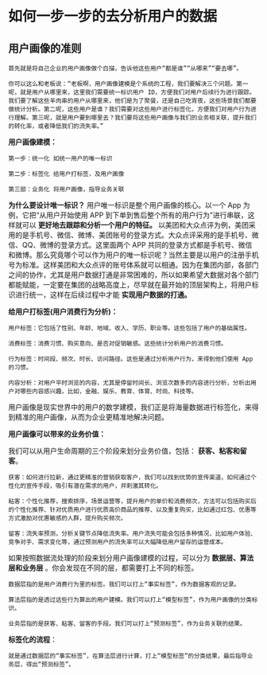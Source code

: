 

# 如何一步一步的去分析用户的数据
  
  ## 用户画像的准则

    首先就是将自己企业的用户画像做个白描，告诉他这些用户“都是谁”“从哪来”“要去哪”。
    
    你可以这么和老板说：“老板啊，用户画像建模是个系统的工程，我们要解决三个问题。第一呢，就是用户从哪里来，这里我们需要统一标识用户 ID，方便我们对用户后续行为进行跟踪。我们要了解这些羊肉串的用户从哪里来，他们是为了聚餐，还是自己吃宵夜，这些场景我们都要做统计分析。第二呢，这些用户是谁？我们需要对这些用户进行标签化，方便我们对用户行为进行理解。第三呢，就是用户要到哪里去？我们要将这些用户画像与我们的业务相关联，提升我们的转化率，或者降低我们的流失率。”

__用户画像建模：__
  
    第一步：统一化 如统一用户的唯一标识 
    
    第二步：标签化 给用户打标签，及用户画像
    
    第三部：业务化 将用户画像，指导业务关联
  
  
__为什么要设计唯一标识？__
  用户唯一标识是整个用户画像的核心。以一个 App 为例，它把“从用户开始使用 APP 到下单到售后整个所有的用户行为”进行串联，这样就可以 __更好地去跟踪和分析一个用户的特征。__
  以美团和大众点评为例，美团采用的是手机号、微信、微博、美团账号的登录方式。大众点评采用的是手机号、微信、QQ、微博的登录方式。这里面两个 APP 共同的登录方式都是手机号、微信和微博。那么究竟哪个可以作为用户的唯一标识呢？当然主要是以用户的注册手机号为标准。这样美团和大众点评的账号体系就可以相通。因为在集团内部，各部门之间的协作，尤其是用户数据打通是非常困难的，所以如果希望大数据对各个部门都能赋能，一定要在集团的战略高度上，尽早就在最开始的顶层架构上，将用户标识进行统一，这样在后续过程中才能 __实现用户数据的打通。__
  
__给用户打标签(用户消费行为分析)：__

    用户标签：它包括了性别、年龄、地域、收入、学历、职业等。这些包括了用户的基础属性。
   
    消费标签：消费习惯、购买意向、是否对促销敏感。这些统计分析用户的消费习惯。
    
    行为标签：时间段、频次、时长、访问路径。这些是通过分析用户行为，来得到他们使用 App 的习惯。
    
    内容分析：对用户平时浏览的内容，尤其是停留时间长、浏览次数多的内容进行分析，分析出用户对哪些内容感兴趣，比如，金融、娱乐、教育、体育、时尚、科技等。

用户画像是现实世界中的用户的数学建模，我们正是将海量数据进行标签化，来得到精准的用户画像，从而为企业更精准地解决问题。

__用户画像可以带来的业务价值：__

  我们可以从用户生命周期的三个阶段来划分业务价值，包括： __获客、粘客和留客__。
    
    获客：如何进行拉新，通过更精准的营销获取客户，我们可以找到优势的宣传渠道，如何通过个性化的宣传手段，吸引有潜在需求的用户，并刺激其转化。
    
    粘客：个性化推荐，搜索排序，场景运营等，提升用户的单价和消费频次，方法可以包括购买后的个性化推荐、针对优质用户进行优质高价商品的推荐、以及重复购买，比如通过红包、优惠等方式激励对优惠敏感的人群，提升购买频次。
    
    留客：流失率预测，分析关键节点降低流失率。用户流失可能会包括多种情况，比如用户体验、竞争对手、需求变化等，通过预测用户的流失率可以大幅降低用户留存的运营成本。

如果按照数据流处理的阶段来划分用户画像建模的过程，可以分为 __数据层、算法层和业务层__ 。你会发现在不同的层，都需要打上不同的标签。

    数据层指的是用户消费行为里的标签。我们可以打上“事实标签”，作为数据客观的记录。

    算法层指的是透过这些行为算出的用户建模。我们可以打上“模型标签”，作为用户画像的分类标识。

    业务层指的是获客、粘客、留客的手段。我们可以打上“预测标签”，作为业务关联的结果。

__标签化的流程__：
  
    就是通过数据层的“事实标签”，在算法层进行计算，打上“模型标签”的分类结果，最后指导业务层，得出“预测标签”。















